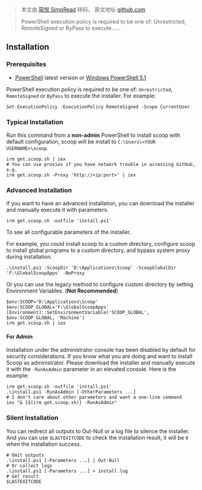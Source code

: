 > 本文由 [简悦 SimpRead](http://ksria.com/simpread/) 转码， 原文地址 [github.com](https://github.com/ScoopInstaller/Install)

> PowerShell execution policy is required to be one of: Unrestricted, RemoteSigned or ByPass to execute......

## [](#installation)Installation

### [](#prerequisites)Prerequisites

-   [PowerShell](https://aka.ms/powershell) latest version or [Windows PowerShell 5.1](https://aka.ms/wmf5download)

PowerShell execution policy is required to be one of: `Unrestricted`, `RemoteSigned` or `ByPass` to execute the installer. For example:

```
Set-ExecutionPolicy -ExecutionPolicy RemoteSigned -Scope CurrentUser
```

### [](#typical-installation)Typical Installation

Run this command from a **non-admin** PowerShell to install scoop with default configuration, scoop will be install to `C:\Users\<YOUR USERNAME>\scoop`.

```
irm get.scoop.sh | iex
# You can use proxies if you have network trouble in accessing GitHub, e.g.
irm get.scoop.sh -Proxy 'http://<ip:port>' | iex
```

### [](#advanced-installation)Advanced Installation

If you want to have an advanced installation, you can download the installer and manually execute it with parameters.

```
irm get.scoop.sh -outfile 'install.ps1'
```

To see all configurable parameters of the installer.

For example, you could install scoop to a custom directory, configure scoop to install global programs to a custom directory, and bypass system proxy during installation.

```
.\install.ps1 -ScoopDir 'D:\Applications\Scoop' -ScoopGlobalDir 'F:\GlobalScoopApps' -NoProxy
```

Or you can use the legacy method to configure custom directory by setting Environment Variables. (**Not Recommended**)

```
$env:SCOOP='D:\Applications\Scoop'
$env:SCOOP_GLOBAL='F:\GlobalScoopApps'
[Environment]::SetEnvironmentVariable('SCOOP_GLOBAL', $env:SCOOP_GLOBAL, 'Machine')
irm get.scoop.sh | iex
```

#### [](#for-admin)For Admin

Installation under the administrator console has been disabled by default for security considerations. If you know what you are doing and want to install Scoop as administrator. Please download the installer and manually execute it with the `-RunAsAdmin` parameter in an elevated console. Here is the example:

```
irm get.scoop.sh -outfile 'install.ps1'
.\install.ps1 -RunAsAdmin [-OtherParameters ...]
# I don't care about other parameters and want a one-line command
iex "& {$(irm get.scoop.sh)} -RunAsAdmin"
```

### [](#silent-installation)Silent Installation

You can redirect all outputs to Out-Null or a log file to silence the installer. And you can use `$LASTEXITCODE` to check the installation result, it will be `0` when the installation success.

```
# Omit outputs
.\install.ps1 [-Parameters ...] | Out-Null
# Or collect logs
.\install.ps1 [-Parameters ...] > install.log
# Get result
$LASTEXITCODE
```
